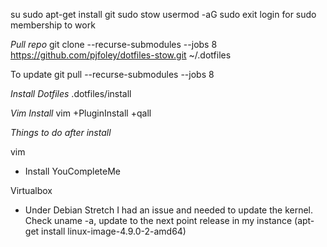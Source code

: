 su
sudo apt-get install git sudo stow
usermod -aG sudo <USERNAME TO ADD>
exit
login for sudo membership to work

*Pull repo*
git clone --recurse-submodules --jobs 8 https://github.com/pjfoley/dotfiles-stow.git ~/.dotfiles

To update git pull --recurse-submodules --jobs 8

*Install Dotfiles*
.dotfiles/install

*Vim Install*
vim +PluginInstall +qall


*Things to do after install*

vim
  - Install YouCompleteMe

Virtualbox
  - Under Debian Stretch I had an issue and needed to update the kernel.  Check uname -a, update to the next point release in my instance (apt-get install linux-image-4.9.0-2-amd64)
